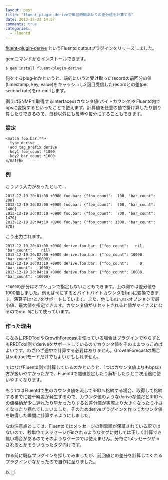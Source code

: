 ```yaml
---
layout: post
title: "fluent-plugin-deriveで単位時間あたりの差分値を計算する"
date: 2013-12-23 14:57
comments: true
categories: 
  - Fluentd
---
```


[fluent-plugin-derive](https://github.com/niku4i/fluent-plugin-derive) というFluentd outputプラグインをリリースしました。

<!--more-->

gemコマンドからインストールできます。

    $ gem install fluent-plugin-derive

何をするplug-inかというと、端的にいうと受け取ったrecordの前回分の値(timestamp, key, value)をキャッシュし2回目受信したrecordとの差(per second rate)をre-emitします。

例えばSNMPで取得するInterfaceのカウンタ値(バイトカウンタ)をFluentd内でbpsに変換するといったことで使えます。計算値を任意の値で掛け算したり割り算したりできるので、毎秒以外にも毎時や毎分にすることもできます。

### 設定

    <match foo.bar.**>
      type derive
      add_tag_prefix derive
      key1 foo_count *1000
      key2 bar_count *1000
    </match>

### 例

こういう入力があったとして...

    2013-12-19 20:01:00 +0900 foo.bar: {"foo_count":  100, "bar_count":  200}
    2013-12-19 20:02:00 +0900 foo.bar: {"foo_count":  700, "bar_count": 1400}
    2013-12-19 20:03:10 +0900 foo.bar: {"foo_count":  700, "bar_count": 1470}
    2013-12-19 20:04:10 +0900 foo.bar: {"foo_count": 1300, "bar_count":  870}

こう出力されます。

    2013-12-19 20:01:00 +0900 derive.foo.bar: {"foo_count":   nil, "bar_count":    nil}
    2013-12-19 20:02:00 +0900 derive.foo.bar: {"foo_count": 10000, "bar_count":  20000}
    2013-12-19 20:03:10 +0900 derive.foo.bar: {"foo_count":     0, "bar_count":   1000}
    2013-12-19 20:04:10 +0900 derive.foo.bar: {"foo_count": 10000, "bar_count": -10000}

`*1000`の部分はオプションで指定しないこともできます。上の例では差分値を1000倍しました。例えば`*8`にするとバイトバイトカウンタをbpsに変換できます。演算子は`*`と`/`をサポートしています。また、他にも`min`,`max`オプションで最小値、最大値を指定できます。カウンタ値がリセットされると値がマイナスになるので`min 0`にして使っています。

### 作った理由

ちなみにRRDToolやGrowthForecastを使っている場合はプラグインでやらずともRRDTool側でderiveをサポートしているのでカウンタ値をそのままつっこめばよいです。わざわざ途中で計算する必要はありません。GrowthForecastの場合はsubtractモードだけでもよいかもしれません。

ではなぜFluentd側で計算しているのかというと、1つはカウンタ値よりもbpsの方が扱いやすかったかで、Fluentdで閾値設定したり解析したりと二次用途に使いやすくなります。

もう1つはFluentdで生のカウンタ値を流してRRDへ格納する場合、取得して格納するまでに若干時差が発生するので、カウンタ値のようなderiveな値だとRRDへの値格納が少し遅れたり早かったりすると差分値が実際より大きくなったり小さくなったり揺れてしまいました。そのためderiveプラグインを作ってカウンタ値を取得した瞬間に計算するようにしました。

なお注意点としては、Fluentdではメッセージの到着順が保証されている訳ではないので、秒単位でメッセージがinされるようなタグに対しては正しく計算でき無い場合があるのでそのようなケースでは使えません。分毎に1メッセージがinされるとかそういうったタグ向けです。

作る前に既存プラグインを探してみましたが、前回値との差分を計算してくれるプラグインがなかったので自作に至りました。

以上!
